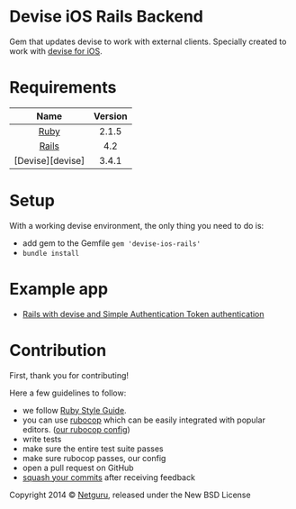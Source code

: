 Devise iOS Rails Backend
====================================

Gem that updates devise to work with external clients. Specially created to work with [devise for iOS][ios_devise].

Requirements
============

| Name |  Version |
| :--: | :---: |
| [Ruby][ruby] | 2.1.5 |
| [Rails][rails] | 4.2 |
| [Devise][devise] | 3.4.1 |

Setup
=====

With a working devise environment, the only thing you need to do is:

- add gem to the Gemfile `gem 'devise-ios-rails'`
- `bundle install`

Example app
===========

- [Rails with devise and Simple Authentication Token authentication][rails_example_app]


Contribution
============

First, thank you for contributing!

Here a few guidelines to follow:

- we follow [Ruby Style Guide][ruby_style_guides].
- you can use [rubocop][rubocop] which can be easily integrated with popular editors. ([our rubocop config][rubocop_config])
- write tests
- make sure the entire test suite passes
- make sure rubocop passes, our config
- open a pull request on GitHub
- [squash your commits][squash_commits] after receiving feedback

Copyright  2014 © [Netguru][netguru_url], released under the New BSD License

[ruby]: https://www.ruby-lang.org
[rails]: http://www.rubyonrails.org
[ios_devise]: https://github.com/netguru/ios-devise
[ruby_style_guides]: https://github.com/bbatsov/ruby-style-guide
[rubocop]: https://github.com/bbatsov/rubocop
[rubocop_config]: https://github.com/netguru/hound/blob/master/config/rubocop.yml
[squash_commits]: http://blog.steveklabnik.com/posts/2012-11-08-how-to-squash-commits-in-a-github-pull-request
[netguru_url]: https://netguru.co
[rails_example_app]: https://github.com/netguru/devise-ios-rails-example
